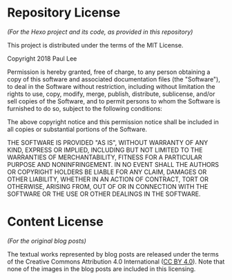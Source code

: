 # Repository License

_(For the Hexo project and its code, as provided in this repository)_

This project is distributed under the terms of the MIT License.

Copyright 2018 Paul Lee

Permission is hereby granted, free of charge, to any person obtaining a copy of this software and associated documentation files (the "Software"), to deal in the Software without restriction, including without limitation the rights to use, copy, modify, merge, publish, distribute, sublicense, and/or sell copies of the Software, and to permit persons to whom the Software is furnished to do so, subject to the following conditions:

The above copyright notice and this permission notice shall be included in all copies or substantial portions of the Software.

THE SOFTWARE IS PROVIDED "AS IS", WITHOUT WARRANTY OF ANY KIND, EXPRESS OR IMPLIED, INCLUDING BUT NOT LIMITED TO THE WARRANTIES OF MERCHANTABILITY, FITNESS FOR A PARTICULAR PURPOSE AND NONINFRINGEMENT. IN NO EVENT SHALL THE AUTHORS OR COPYRIGHT HOLDERS BE LIABLE FOR ANY CLAIM, DAMAGES OR OTHER LIABILITY, WHETHER IN AN ACTION OF CONTRACT, TORT OR OTHERWISE, ARISING FROM, OUT OF OR IN CONNECTION WITH THE SOFTWARE OR THE USE OR OTHER DEALINGS IN THE SOFTWARE.

# Content License

_(For the original blog posts)_

The textual works represented by blog posts are released under the terms of the Creative Commons Attribution 4.0 International ([CC BY 4.0](http://creativecommons.org/licenses/by/4.0/)). Note that none of the images in the blog posts are included in this licensing.